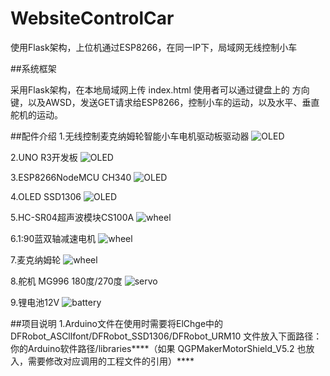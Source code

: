 # WebsiteControlCar

使用Flask架构，上位机通过ESP8266，在同一IP下，局域网无线控制小车

##系统框架

采用Flask架构，在本地局域网上传 index.html 使用者可以通过键盘上的 方向键，以及AWSD，发送GET请求给ESP8266，控制小车的运动，以及水平、垂直舵机的运动。

##配件介绍
1.无线控制麦克纳姆轮智能小车电机驱动板驱动器
![OLED](https://github.com/Alexwauh/WebsiteControlCar/assets/170586618/8f043f24-3569-4449-82e8-49e47d3364dc)

2.UNO R3开发板
![OLED](https://github.com/Alexwauh/WebsiteControlCar/assets/170586618/6d06cc60-0c65-45d4-9540-7aff1a760c83)

3.ESP8266NodeMCU CH340 
![OLED](https://github.com/Alexwauh/WebsiteControlCar/assets/170586618/476cc0aa-5125-4fb8-82a3-47eb08b60867)

4.OLED SSD1306
![OLED](https://github.com/Alexwauh/WebsiteControlCar/assets/170586618/e7e919e1-0286-4287-892c-94abb4616664)

5.HC-SR04超声波模块CS100A
![wheel](https://github.com/Alexwauh/WebsiteControlCar/assets/170586618/9d9eccde-2a5c-48a9-b8cd-f59ef6e50a11)

6.1:90蓝双轴减速电机
![wheel](https://github.com/Alexwauh/WebsiteControlCar/assets/170586618/4b2ecdf3-fec6-475b-85c0-188fa09e0eb3)

7.麦克纳姆轮
![wheel](https://github.com/Alexwauh/WebsiteControlCar/assets/170586618/15a06521-81a5-45ea-9e6e-053817d09470)

8.舵机 MG996 180度/270度
![servo](https://github.com/Alexwauh/WebsiteControlCar/assets/170586618/a44f846d-07a3-465a-a81f-5f43f12e61db)

9.锂电池12V
![battery](https://github.com/Alexwauh/WebsiteControlCar/assets/170586618/e2f67776-4124-4b16-8080-16b505a7d566)

##项目说明
1.Arduino文件在使用时需要将ElChge中的 DFRobot_ASCllfont/DFRobot_SSD1306/DFRobot_URM10 文件放入下面路径：你的Arduino软件路径/libraries****（如果 QGPMakerMotorShield_V5.2 也放入，需要修改对应调用的工程文件的引用）****


